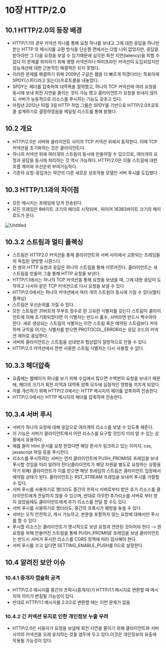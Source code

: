 # 10장 HTTP/2.0

## 10.1 HTTP/2.0의 등장 배경

- HTTP/1.1의 경우 커넥션 하나를 통해 요청 하나를 보내고 그에 대한 응답을 하나만 받는 HTTP 의 메시지를 교환 방식을 단순함 면에서는 더할 나위 없었지만, 응답을 받아야만 그 다음 요청을 보낼 수 있기때문에 심각한 회전 지연(latency)을 피할 수 없다.이 문제를 회피하기 위해 병렬 커넥션이나 파이프라인 커넥션이 도입되었지만 성능개선에 대한 근본적인 해결책은 되지 못했다.
- 이러한 문제를 해결하기 위해 2009년 구글은 웹을 더 빠르게 하겠다라는 목표아래 SPDY(스피디라고 읽는다)프로토콜을 내놓았다.
- SPDY는 헤더를 압축하여 대역폭을 절약했고, 하나의 TCP 커넥션에 여러 요청을 동시에 보내 회전 지연을 줄이는 것이 가능 했고 클라이언트가 요청을 보내지 않아도 서버가 능동적으로 리소스를 푸시하는 기능도 갖추고 있다.
- 마침낸 2012냔 10월 3일 HTTP 작업 그룹은 SPDY를 기반으로 HTTP/2.0프로토콜 설계하기로 결정하였음을 메일링 리스트를 통해 밝혔다.

## 10.2 개요

- HTTP/2.0은 서버와 클라이언트 사이의 TCP 커넥션 위에서 동작한다. 이때 TCP커넥션을 초기화하는 것은 클라이언트다.
- 하나의 커넥션 위에 여러개의 스트림이 동시에 만들어질 수 있으므로, 여러개의 요청과 응답을 동시에 처리하는 것 역시 가능하다. HTTP/2.0은 이들 스트림에 대한 흐름 제어와 우선순위 부여가능하다.
- 기존의 요청-응답과는 약간의 다른 새로운 상호작용 모델인 서버 푸시를 도입했다.

## 10.3 HTTP/1.1과의 차이점

- 모든 메시지는 프레임에 담겨 전송된다.
- 모든 프레임은 8바이트 크기의 헤더로 시작되며 , 뒤이어 16383바이트 크기의 페이로드가 온다.

![Untitled](10%E1%84%8C%E1%85%A1%E1%86%BC%20HTTP%202%200%20a56c93a6e44a495086c638b24f547f59/Untitled.png)

## 10.3.2 스트림과 멀티 플렉싱

- 스트림은 HTTP2.0 커넥션을 통해 클라이언트와 서버 사이에서 교환되는 프레임들의 독립된 양방향 시퀀스다.
- 한 쌍의 HTTP 요청과 응답은 하나의 스트림을 통해 이루어진다. 클라이언트는 새 스트림을 만들어 그를 통해 HTTP 요청을 보낸다.
- HTTP/1.1에서는 하나의 TCP 커넥션을 통해 요청을 보냈을 때, 그에 대한 응답이 도착하고 나서야 같은 TCP 커넥션으로 다시 요청을 보낼 수 있다
- HTTP/2.0에서는 하나의 커넥션에서 여러 개의 스트림이 동시에 가질 수 있다(멀티 플렉싱)
- 스트림은 우선순위를 가질 수 있다.
- 모든 스트림은 31비트의 무부호 정수로 된 고유한 식별자를 갖는다 스트림이 클라이언트에 의해 초기화되었다면 이 식별자는 반드시 홀수, 서버라면 반드시 짝수여야 한다. 새로 생성되는 스트림의 식별자는 이전 스트림 혹은 예약된 스트림보다 커야하며 규칙을 어기는 식별자를 받으면 PROTOCOL_ERROR라는 응답 코드의 커넥션 에러로 응답한다.
- 서버와 클라이언트는 스트림을 상대방과 협상없이 일방적으로 만들 수 있다.
- HTTP/2.0 커넥션에서 한번 사용한 스트림 식별자는 다시 사용할 수 없다.

## 10.3.3 헤더압축

- 요즘에는 웹페이지 하나를 보기 위해 수십에서 많으면 수백번의 요청을 보내기 때문에, 헤더의 크기가 회전 지역과 대역폭 양쪽 모두에 실질적인 영향을 끼치게 되었다.
- 이를 개선하기 위해 HTTP/2.0에서는 HTTP 메시지의 헤더를 압축하여 전송한다.
- HTTP/2.0에서는 HTTP 메시지의 헤더를 압축하여 전송한다.

## 10.3.4 서버 푸시

- 서버가 하나의 요청에 대해 응답으로 여러개의 리소스를 보낼 수 있도록 해준다.
- 이 기능은 서버가 클라이언트에서 어떤 리소스를 요구할 것인지 미리 알 수 있는 상황에서 유용하다.
- 예를 들어 html 문서를 요청 받았다면 해당 문서가 링크하고 있는 이미지, css, javascript 파일 등을 푸시한다.
- 리소스를 푸시하려는 서버는 먼저 클라이언트에 PUSH_PROMISE 프레임을 보내 푸시할 것임을 미리 알려야 한다(클라이언트가 해당 자원을 별도로 요청하는 상황을 막기 위해) 클라이언트가 이를 받으면 해당 프레임의 스트림은 클라이언트 입장에서 예약됨 상태가 된다. 클라이언트는 RST_STREAM 프레임을 보내어 푸시를 거절할 수 있다.
- 서버 푸시를 사용하기로 했더라도 중간의 프락시 서버로부터 받은 추가 리소스를 클라이언트에게 전달하지 않을 수 있으며, 반대로 아무런 추가리소를 서버로 부터 받지 않았음에도 클라이언트에게 추가 리소스를 전달 할 수도 있다.
- 서버 푸시를 사용하기로 했더라도, 중간의 프록시가 훼방을 놓을 수 있다
- 서버는 오직 안전하고, 캐시 가능하고, 본문을 포함하지 않는 요청에 대해서만 푸시를 할 수 있다
- 푸시할 리소스는 클라이언트가 명시적으로 보낸 요청과 연관된 것이어야 한다 -> 원 요청을 위해 만들어진 스트림을 통해 PUSH_PROMISE 프레임을 보냄
클라이언트는 반드시 서버가 푸시한 리소스를 CORS 정책에 따라 검사해야 한다.
- 서버 푸시를 끄고 싶다면 SETTING_ENABLE_PUSH를 0으로 설정한다.

## 10.4 알려진 보안 이슈

### 10.4.1 중개자 캡슐화 공격

- HTTP/2.0 메시지를 중간의 프락시(중개자)가 HTTP/1.1 메시지로 변환할 때 메시지의 의미가 변질될 가능성이 있다.
- 반대로 HTTP/1.1 메시지를 2.0으로 변환할 때는 이런 문제가 없음

### 10.4.2 긴 커넥션 유지로 인한 개인정보 누출 우려

- HTTP/2.0은 사용자가 요청을 보낼때 회전 지연을 줄이기 위해 클라이언트와 서버사이의 커넥션을 오래 유지하는 것을 염두에 두고 있다.이것은 개인정보의 유출에 악용될 가능성이 있다.